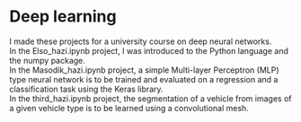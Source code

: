 # Deep learning

I made these projects for a university course on deep neural networks.  
In the Elso_hazi.ipynb project, I was introduced to the Python language and the numpy package.  
In the Masodik_hazi.ipynb project, a simple Multi-layer Perceptron (MLP) type neural network is to be trained and evaluated on a regression and a classification task using the Keras library.  
In the third_hazi.ipynb project, the segmentation of a vehicle from images of a given vehicle type is to be learned using a convolutional mesh.
